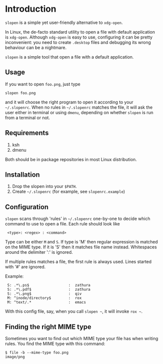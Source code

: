 # Introduction

`slopen` is a simple yet user-friendly alternative to `xdg-open`.

In Linux, the de-facto standard utility to open a file with default
application is `xdg-open`. Although `xdg-open` is easy to use,
configuring it can be pretty inconvenient: you need to create
`.desktop` files and debugging its wrong behaviour can be a
nightmare.

`slopen` is a simple tool that open a file with a default application.

## Usage

If you want to open `foo.png`, just type

    slopen foo.png

and it will choose the right program to open it according to your
`~/.slopenrc`. When no rules in `~/.slopenrc` matches the file,
it will ask the user either in terminal or using `dmenu`, depending
on whether `slopen` is run from a terminal or not.

## Requirements

1. ksh
2. dmenu

Both should be in package repositories in most Linux distribution.


## Installation

1. Drop the slopen into your `$PATH`.
2. Create `~/.slopenrc` (for example, see `slopenrc.example`)

## Configuration

`slopen` scans through 'rules' in `~/.slopenrc` one-by-one to decide which command to
use to open a file.
Each rule should look like

     <type>: <regex> : <command>

Type can be either `M` and `S`.
If type is 'M' then regular expression is matched on the MIME type. If it is 'S'
then it matches file name instead. Whitespaces around the delimiter ':' is ignored.

If multiple rules matches a file, the first rule is always used. Lines started with
'#' are ignored.

Example:

     S: .*\.ps$                  :  zathura
     S: .*\.pdf$                 :  zathura
     S: .*\.png$                 :  qiv
     M: ^inode/directory$        :  rox
     M: ^text/.*                 :  emacs

With this config file, say, when you call `slopen ~`, it will invoke `rox ~`.

## Finding the right MIME type

Sometimes you want to find out which MIME type your file has when writing rules.
You find the MIME type with this command:

    $ file -b --mime-type foo.png
    image/png

